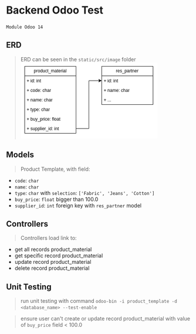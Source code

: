# Backend Odoo Test

`Module Odoo 14`

## ERD
> ERD can be seen in the `static/src/image` folder
![ERD](static/src/image/erd.png)

## Models
> Product Template, with field:
- `code`: `char`
- `name`: `char`
- `type`: `char` with `selection`: `['Fabric', 'Jeans', 'Cotton']`
- `buy_price`: `float` bigger than 100.0
- `supplier_id`: `int` foreign key with `res_partner` model

## Controllers
> Controllers load link to:
- get all records product_material
- get specific record product_material
- update record product_material
- delete record product_material

## Unit Testing
> run unit testing with command `odoo-bin -i product_template -d <database_name> --test-enable`

> ensure user can't create or update record product_material with value of `buy_price` field < 100.0